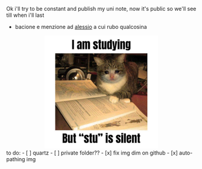 Ok i'll try to be constant and publish my uni note, now it's public so we'll see till when i'll last
- bacione e menzione ad [alessio](https://github.com/alem1105) a cui rubo qualcosina

<div style="text-align: center;">
  <img src="/dir sistemi/asset/img.png" width="300" height="300">
</div>
to do:
- [ ] quartz
- [ ] private folder??
- [x] fix img dim on github
- [x] auto-pathing img